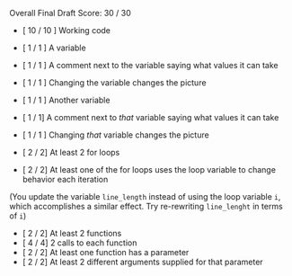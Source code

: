 Overall Final Draft Score: 30 / 30

* [ 10 / 10 ] Working code

* [ 1 / 1 ] A variable
* [ 1 / 1 ] A comment next to the variable saying what values it can take
* [ 1 / 1 ] Changing the variable changes the picture
* [ 1 / 1 ] Another variable
* [ 1 / 1] A comment next to *that* variable saying what values it can take
* [ 1 / 1 ] Changing *that* variable changes the picture

* [ 2 / 2] At least 2 for loops
* [ 2 / 2] At least one of the for loops uses the loop variable to change behavior each iteration

(You update the variable `line_length` instead of using the loop variable `i`, which accomplishes a similar effect. Try re-rewriting `line_lenght` in terms of `i`)

* [ 2 / 2] At least 2 functions
* [ 4 / 4] 2 calls to each function
* [ 2 / 2] At least one function has a parameter
* [ 2 / 2]  At least 2 different arguments supplied for that parameter